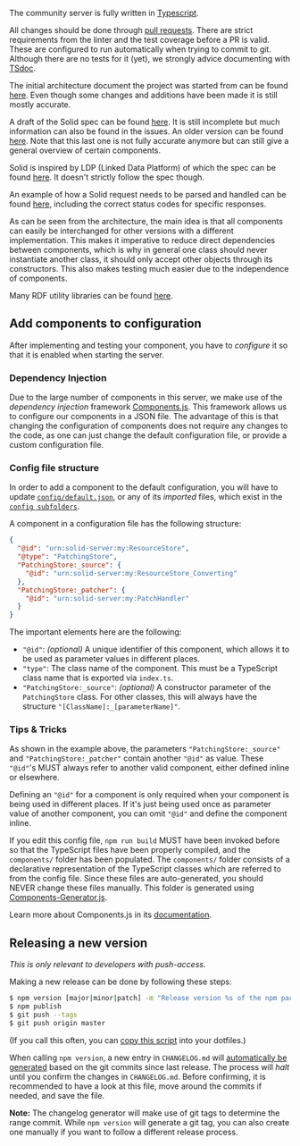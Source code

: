 The community server is fully written in [Typescript](https://www.typescriptlang.org/docs/home.html). 

All changes should be done through [pull requests](https://docs.github.com/en/github/collaborating-with-issues-and-pull-requests/creating-a-pull-request-from-a-fork). There are strict requirements from the linter and the test coverage before a PR is valid. These are configured to run automatically when trying to commit to git. Although there are no tests for it (yet), we strongly advice documenting with [TSdoc](https://github.com/microsoft/tsdoc).

The initial architecture document the project was started from can be found [here](https://rubenverborgh.github.io/solid-server-architecture/solid-architecture-v1-3-0.pdf). Even though some changes and additions have been made it is still mostly accurate.

A draft of the Solid spec can be found [here](https://github.com/solid/specification). It is still incomplete but much information can also be found in the issues. An older version can be found [here](https://github.com/solid/solid-spec/). Note that this last one is not fully accurate anymore but can still give a general overview of certain components.

Solid is inspired by LDP (Linked Data Platform) of which the spec can be found [here](https://www.w3.org/TR/ldp/). It doesn't strictly follow the spec though.

An example of how a Solid request needs to be parsed and handled can be found [here](https://github.com/solid/solid-architecture/blob/master/server/request-flow.md), including the correct status codes for specific responses.

As can be seen from the architecture, the main idea is that all components can easily be interchanged for other versions with a different implementation. This makes it imperative to reduce direct dependencies between components, which is why in general one class should never instantiate another class, it should only accept other objects through its constructors. This also makes testing much easier due to the independence of components.

Many RDF utility libraries can be found [here](https://rdf.js.org/).

## Add components to configuration

After implementing and testing your component, you have to _configure_ it so that it is enabled when starting the server.

### Dependency Injection

Due to the large number of components in this server, we make use of the _dependency injection_ framework [Components.js](https://github.com/LinkedSoftwareDependencies/Components.js).
This framework allows us to configure our components in a JSON file.
The advantage of this is that changing the configuration of components does not require any changes to the code, as one can just change the default configuration file, or provide a custom configuration file.

### Config file structure

In order to add a component to the default configuration,
you will have to update [`config/default.json`](https://github.com/CommunitySolidServer/CommunitySolidServer/tree/master/config/default.json),
or any of its _imported_ files, which exist in the [`config subfolders`](https://github.com/CommunitySolidServer/CommunitySolidServer/tree/master/config/).

A component in a configuration file has the following structure:
```json
{
  "@id": "urn:solid-server:my:ResourceStore",
  "@type": "PatchingStore",
  "PatchingStore:_source": {
    "@id": "urn:solid-server:my:ResourceStore_Converting"
  },
  "PatchingStore:_patcher": {
    "@id": "urn:solid-server:my:PatchHandler"
  }
}
```

The important elements here are the following:
* `"@id"`: _(optional)_ A unique identifier of this component, which allows it to be used as parameter values in different places.
* `"type"`: The class name of the component. This must be a TypeScript class name that is exported via `index.ts`.
* `"PatchingStore:_source"`: _(optional)_ A constructor parameter of the `PatchingStore` class. For other classes, this will always have the structure `"[ClassName]:_[parameterName]"`.

### Tips & Tricks

As shown in the example above, the parameters `"PatchingStore:_source"` and `"PatchingStore:_patcher"` contain another `"@id"` as value. These `"@id"`'s MUST always refer to another valid component, either defined inline or elsewhere.

Defining an `"@id"` for a component is only required when your component is being used in different places. If it's just being used once as parameter value of another component, you can omit `"@id"` and define the component inline.

If you edit this config file, `npm run build` MUST have been invoked before so that the TypeScript files have been properly compiled, and the `components/` folder has been populated. The `components/` folder consists of a declarative representation of the TypeScript classes which are referred to from the config file. Since these files are auto-generated, you should NEVER change these files manually. This folder is generated using [Components-Generator.js](https://github.com/LinkedSoftwareDependencies/Components-Generator.js/).

Learn more about Components.js in its [documentation](https://componentsjs.readthedocs.io/en/latest/).

## Releasing a new version

_This is only relevant to developers with push-access._

Making a new release can be done by following these steps:

```bash
$ npm version [major|minor|patch] -m "Release version %s of the npm package."
$ npm publish
$ git push --tags
$ git push origin master
```

(If you call this often, you can [copy this script](https://github.com/rubensworks/dotfiles/blob/master/bin/npm-release) into your dotfiles.)

When calling `npm version`, a new entry in `CHANGELOG.md` will [automatically be generated](https://github.com/rubensworks/manual-git-changelog.js) based on the git commits since last release.
The process will _halt_ until you confirm the changes in `CHANGELOG.md`.
Before confirming, it is recommended to have a look at this file, move around the commits if needed, and save the file.

**Note:** The changelog generator will make use of git tags to determine the range commit. While `npm version` will generate a git tag, you can also create one manually if you want to follow a different release process.
